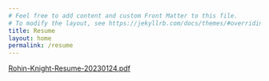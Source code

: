 ```yaml
---
# Feel free to add content and custom Front Matter to this file.
# To modify the layout, see https://jekyllrb.com/docs/themes/#overriding-theme-defaults
title: Resume
layout: home
permalink: /resume
---
```

[Rohin-Knight-Resume-20230124.pdf](assets/Rohin-Knight-Resume-20230124.pdf)
